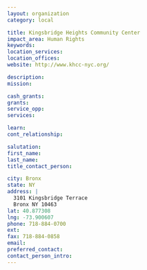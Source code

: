 ```yaml
---
layout: organization
category: local

title: Kingsbridge Heights Community Center
impact_area: Human Rights
keywords: 
location_services: 
location_offices: 
website: http://www.khcc-nyc.org/

description: 
mission: 

cash_grants: 
grants: 
service_opp: 
services: 

learn: 
cont_relationship: 

salutation: 
first_name: 
last_name: 
title_contact_person: 

city: Bronx
state: NY
address: |
  3101 Kingsbridge Terrace     
  Bronx NY 10463
lat: 40.877308
lng: -73.900607
phone: 718-884-0700
ext: 
fax: 718-884-0858
email: 
preferred_contact: 
contact_person_intro: 
---
```

